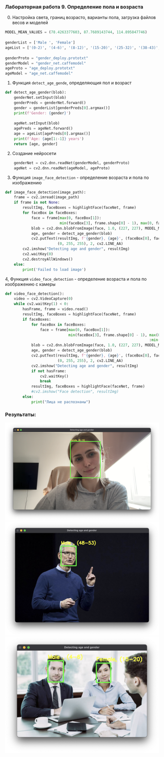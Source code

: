 ### Лабораторная работа 9. Определение пола и возраста

0. Настройка света, границ возрасто, варианты пола, загрузка файлов 
весов и моделей

```python
MODEL_MEAN_VALUES = (78.4263377603, 87.7689143744, 114.895847746)

genderList = ['Male ', 'Female']
ageList = ['(0-2)', '(4-6)', '(8-12)', '(15-20)', '(25-32)', '(38-43)', '(48-53)', '(60-100)']

genderProto = "gender_deploy.prototxt"
genderModel = "gender_net.caffemodel"
ageProto = "age_deploy.prototxt"
ageModel = "age_net.caffemodel"
```

1. Функция `detect_age_gende`, определяющия пол и возраст

```python
def detect_age_gender(blob):
    genderNet.setInput(blob)
    genderPreds = genderNet.forward()
    gender = genderList[genderPreds[0].argmax()]
    print(f'Gender: {gender}')

    ageNet.setInput(blob)
    agePreds = ageNet.forward()
    age = ageList[agePreds[0].argmax()]
    print(f'Age: {age[1:-1]} years')
    return [age, gender]
```

2. Создание нейросети

```python
    genderNet = cv2.dnn.readNet(genderModel, genderProto)
    ageNet = cv2.dnn.readNet(ageModel, ageProto)
```

3. Функция `image_face_detection` - определение возраста и пола по изображению

```python
def image_face_detection(image_path):
    frame = cv2.imread(image_path)
    if frame is not None:
        resultImg, faceBoxes = highlightFace(faceNet, frame)
        for faceBox in faceBoxes:
            face = frame[max(0, faceBox[1]):
                         min(faceBox[3], frame.shape[0] - 1), max(0, faceBox[0]):min(faceBox[2], frame.shape[1] - 1)]
            blob = cv2.dnn.blobFromImage(face, 1.0, (227, 227), MODEL_MEAN_VALUES, swapRB=False)
            age, gender = detect_age_gender(blob)
            cv2.putText(resultImg, f'{gender}, {age}', (faceBox[0], faceBox[1] - 10), cv2.FONT_HERSHEY_SIMPLEX, 0.8,
                        (0, 255, 255), 2, cv2.LINE_AA)
        cv2.imshow("Detecting age and gender", resultImg)
        cv2.waitKey(0)
        cv2.destroyAllWindows()
    else:
        print('Failed to load image')
```

4, Функция `video_face_detection` - определение возраста и пола по изображению с камеры
```python
def video_face_detection():
    video = cv2.VideoCapture(0)
    while cv2.waitKey(1) < 0:
        hasFrame, frame = video.read()
        resultImg, faceBoxes = highlightFace(faceNet, frame)
        if faceBoxes:
            for faceBox in faceBoxes:
                face = frame[max(0, faceBox[1]):
                             min(faceBox[3], frame.shape[0] - 1), max(0, faceBox[0])
                                                                  :min(faceBox[2], frame.shape[1] - 1)]
            blob = cv2.dnn.blobFromImage(face, 1.0, (227, 227), MODEL_MEAN_VALUES, swapRB=False)
            age, gender = detect_age_gender(blob)
            cv2.putText(resultImg, f'{gender}, {age}', (faceBox[0], faceBox[1] - 10), cv2.FONT_HERSHEY_SIMPLEX, 0.8,
                        (0, 255, 255), 2, cv2.LINE_AA)
            cv2.imshow("Detecting age and gender", resultImg)
            if not hasFrame:
                cv2.waitKey()
                break
            resultImg, faceBoxes = highlightFace(faceNet, frame)
            #cv2.imshow("Face detection", resultImg)
        else:
            print("Лица не распознаны")

```

### Результаты:

![Расползнавание лица с изображеня камеры](images/video02.png)
![Расползнавание лица с изображеня](images/image01.png)
![Расползнавание лица с изображеня](images/image02.png)


